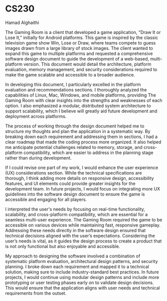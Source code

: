 # CS230

Hamad Alghaithi

The Gaming Room is a client that developed a game application, "Draw It or Lose It," initially for Android platforms. This game is inspired by the classic television game show Win, Lose or Draw, where teams compete to guess images drawn from a large library of stock images. The client wanted to expand this game to multiple platforms and requested a comprehensive software design document to guide the development of a web-based, multi-platform version. This document would detail the architecture, platform evaluation, memory management, and security considerations required to make the game scalable and accessible to a broader audience.

In developing this document, I particularly excelled in the platform evaluation and recommendations sections. I thoroughly analyzed the capabilities of Linux, Mac, Windows, and mobile platforms, providing The Gaming Room with clear insights into the strengths and weaknesses of each option. I also emphasized a modular, distributed system architecture to support scalability, which I believe will greatly aid future development and deployment across platforms.

The process of working through the design document helped me to structure my thoughts and plan the application in a systematic way. By breaking down each requirement and addressing them in sections, I had a clear roadmap that made the coding process more organized. It also helped me anticipate potential challenges related to memory, storage, and cross-platform compatibility, which are easier to address in the planning stage rather than during development.

If I could revise one part of my work, I would enhance the user experience (UX) considerations section. While the technical specifications are thorough, I think adding more details on responsive design, accessibility features, and UI elements could provide greater insights for the development team. In future projects, I would focus on integrating more UX guidelines into the software design document to ensure the game is accessible and engaging for all players.

I interpreted the user's needs by focusing on real-time functionality, scalability, and cross-platform compatibility, which are essential for a seamless multi-user experience. The Gaming Room required the game to be accessible on various devices while maintaining fast, responsive gameplay. Addressing these needs directly in the software design ensured that technical decisions aligned with the user’s expectations. Considering the user’s needs is vital, as it guides the design process to create a product that is not only functional but also enjoyable and accessible.

My approach to designing the software involved a combination of systematic platform evaluation, architectural design patterns, and security planning. I broke down each requirement and mapped it to a technical solution, making sure to include industry-standard best practices. In future projects, I would continue using modular design patterns and include more prototyping or user testing phases early on to validate design decisions. This would ensure that the application aligns with user needs and technical requirements from the outset.
